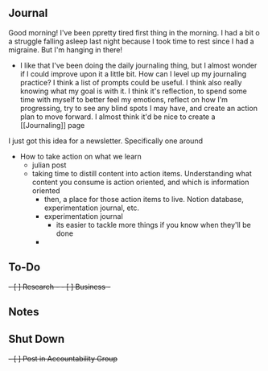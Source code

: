 ## Journal
Good morning! I've been ppretty tired first thing in the morning. I had a bit o a struggle falling asleep last night because I took time to rest since I had a migraine. But I'm hanging in there!

- I like that I've been doing the daily journaling thing, but I almost wonder if I could improve upon it a little bit. How can I level up my journaling practice? I think a list of prompts could be useful. I think also really knowing what my goal is with it. I think it's reflection, to spend some time with myself to better feel my emotions, reflect on how I'm progressing, try to see any blind spots I may have, and create an action plan to move forward. I almost think it'd be nice to create a [[Journaling]] page

I just got this idea for a newsletter. Specifically one around
- How to take action on what we learn
	- julian post
	- taking time to distill content into action items. Understanding what content you consume is action oriented, and which is information oriented
		- then, a place for those action items to live. Notion database, experimentation journal, etc.
		- experimentation journal
			- its easier to tackle more things if you know when they'll be done
		- 


## To-Do
<del>- [ ] Research - </del>
<del>- [ ] Business - </del>


## Notes


## Shut Down
<del>- [ ] Post in Accountability Group</del>